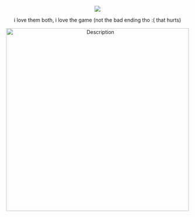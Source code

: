 <div align="center">

![](https://komarev.com/ghpvc/?username=AutisticDetective&color=blue&style=plastic&label=(๑>◡<๑))

i love them both, i love the game (not the bad ending tho :( that hurts) 

 <img src="https://github.com/user-attachments/assets/282fafdc-fed1-4414-9ab9-a06e3a2c5c1b" alt="Description" width="500">
 
</div>




